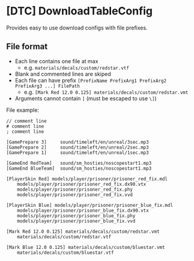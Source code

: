 # [DTC] DownloadTableConfig

Provides easy to use download configs with file prefixes.

## File format
- Each line contains one file at max
  - e.g. `materials/decals/custom/redstar.vtf` 
- Blank and commented lines are skiped
- Each file can have prefix `[PrefixName PrefixArg1 PrefixArg2 PrefixArg3 ...] FilePath`
  - e.g. `[Mark Red 12.0 0.125] materials/decals/custom/redstar.vmt`
- Arguments cannot contain `]` (must be escaped to use `\]`)

File example:
```
// comment line
# comment line
; comment line

[GamePrepare 3] 	sound/timeleft/en/unreal/3sec.mp3
[GamePrepare 2] 	sound/timeleft/en/unreal/2sec.mp3
[GamePrepare 1] 	sound/timeleft/en/unreal/1sec.mp3

[GameEnd RedTeam]   sound/sm_hosties/noscopestart1.mp3
[GameEnd BlueTeam] 	sound/sm_hosties/noscopestart1.mp3

[PlayerSkin Red] models/player/prisoner/prisoner_red_fix.mdl
	models/player/prisoner/prisoner_red_fix.dx90.vtx
	models/player/prisoner/prisoner_red_fix.phy
	models/player/prisoner/prisoner_red_fix.vvd

[PlayerSkin Blue] models/player/prisoner/prisoner_blue_fix.mdl
	models/player/prisoner/prisoner_blue_fix.dx90.vtx
	models/player/prisoner/prisoner_blue_fix.phy
	models/player/prisoner/prisoner_blue_fix.vvd

[Mark Red 12.0 0.125] materials/decals/custom/redstar.vmt
	materials/decals/custom/redstar.vtf

[Mark Blue 12.0 0.125] materials/decals/custom/bluestar.vmt
	materials/decals/custom/bluestar.vtf
```
